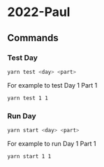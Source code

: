 # 2022-Paul

## Commands

### Test Day

```bash
yarn test <day> <part>
```

For example to test Day 1 Part 1
```bash
yarn test 1 1
```

### Run Day

```bash
yarn start <day> <part>
```

For example to run Day 1 Part 1
```bash
yarn start 1 1
```
